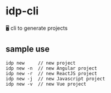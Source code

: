 # idp-cli
🖥 cli to generate projects 



## sample use

```
idp new     // new project
idp new -n  // new Angular project
idp new -r  // new ReactJS project
idp new -j  // new Javascript project 
idp new -v  // new Vue project 
```

